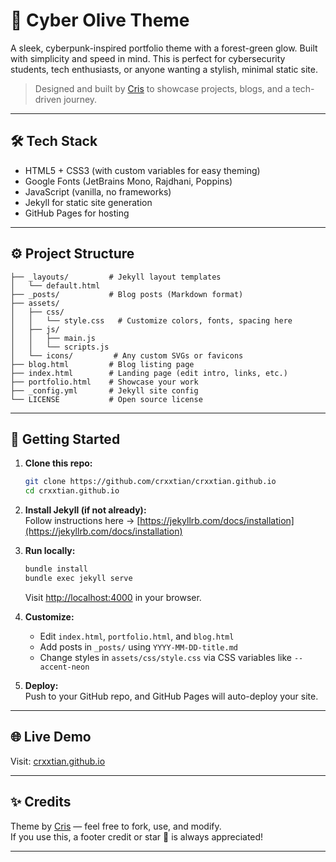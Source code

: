 # 🌿 Cyber Olive Theme

A sleek, cyberpunk-inspired portfolio theme with a forest-green glow. Built with simplicity and speed in mind. This is perfect for cybersecurity students, tech enthusiasts, or anyone wanting a stylish, minimal static site.

> Designed and built by [Cris](https://github.com/crxxtian) to showcase projects, blogs, and a tech-driven journey.

---

## 🛠 Tech Stack

- HTML5 + CSS3 (with custom variables for easy theming)
- Google Fonts (JetBrains Mono, Rajdhani, Poppins)
- JavaScript (vanilla, no frameworks)
- Jekyll for static site generation
- GitHub Pages for hosting

---

## ⚙️ Project Structure

```
├── _layouts/         # Jekyll layout templates
│   └── default.html
├── _posts/           # Blog posts (Markdown format)
├── assets/
│   ├── css/
│   │   └── style.css   # Customize colors, fonts, spacing here
│   ├── js/
│   │   ├── main.js
│   │   └── scripts.js
│   └── icons/         # Any custom SVGs or favicons
├── blog.html         # Blog listing page
├── index.html        # Landing page (edit intro, links, etc.)
├── portfolio.html    # Showcase your work
├── _config.yml       # Jekyll site config
└── LICENSE           # Open source license
```

---

## 🚀 Getting Started

1. **Clone this repo:**
   ```bash
   git clone https://github.com/crxxtian/crxxtian.github.io
   cd crxxtian.github.io
   ```

2. **Install Jekyll (if not already):**  
   Follow instructions here → [https://jekyllrb.com/docs/installation](https://jekyllrb.com/docs/installation)

3. **Run locally:**
   ```bash
   bundle install
   bundle exec jekyll serve
   ```
   Visit [http://localhost:4000](http://localhost:4000) in your browser.

4. **Customize:**
   - Edit `index.html`, `portfolio.html`, and `blog.html`
   - Add posts in `_posts/` using `YYYY-MM-DD-title.md`
   - Change styles in `assets/css/style.css` via CSS variables like `--accent-neon`

5. **Deploy:**  
   Push to your GitHub repo, and GitHub Pages will auto-deploy your site.

---

## 🌐 Live Demo

Visit: [crxxtian.github.io](https://crxxtian.github.io)

---

## ✨ Credits

Theme by [Cris](https://github.com/crxxtian) — feel free to fork, use, and modify.  
If you use this, a footer credit or star 🌟 is always appreciated!

---

